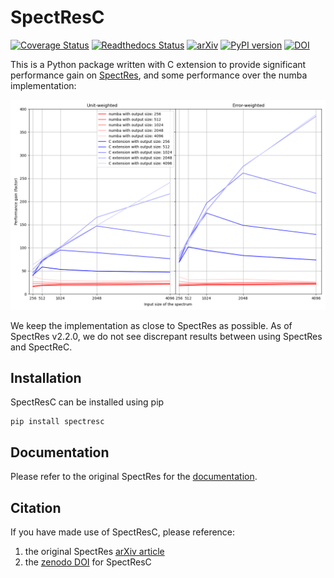 # SpectResC
[![Coverage Status](https://coveralls.io/repos/github/cylammarco/SpectResC/badge.svg?branch=main)](https://coveralls.io/github/cylammarco/SpectResC?branch=main)
[![Readthedocs Status](https://readthedocs.org/projects/spectres/badge/?version=latest&style=flat)](https://spectres.readthedocs.io)
[![arXiv](https://img.shields.io/badge/arXiv-1705.05165-00ff00.svg)](https://arxiv.org/abs/1705.05165)
[![PyPI version](https://badge.fury.io/py/spectresc.svg)](https://badge.fury.io/py/spectresc)
[![DOI](https://zenodo.org/badge/DOI/10.5281/zenodo.7863171.svg)](https://doi.org/10.5281/zenodo.7863171)

This is a Python package written with C extension to provide significant performance gain on [SpectRes](https://github.com/ACCarnall/SpectRes), and some performance over the numba implementation:

![alt text](https://github.com/cylammarco/SpectResC/blob/main/speed_test/speed_test.png?raw=true)

We keep the implementation as close to SpectRes as possible. As of SpectRes v2.2.0, we do not see discrepant results between using SpectRes and SpectReC.

## Installation

SpectResC can be installed using pip

```
pip install spectresc
```

## Documentation

Please refer to the original SpectRes for the [documentation](https://spectres.readthedocs.io).

## Citation

If you have made use of SpectResC, please reference:

1. the original SpectRes [arXiv article](https://arxiv.org/abs/1705.05165)
2. the [zenodo DOI](https://zenodo.org/record/7863171) for SpectResC
